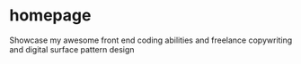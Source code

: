 # homepage
Showcase my awesome front end coding abilities and freelance copywriting and digital surface pattern design
